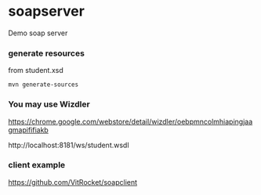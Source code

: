 # soapserver
Demo soap server

### generate resources
from student.xsd
```
mvn generate-sources
```


### You may use Wizdler
https://chrome.google.com/webstore/detail/wizdler/oebpmncolmhiapingjaagmapififiakb


http://localhost:8181/ws/student.wsdl


### client example
https://github.com/VitRocket/soapclient

